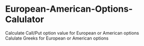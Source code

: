 # European-American-Options-Calulator
Calculate Call/Put option value for European or American options<br/>
Calulate Greeks for European or American options
